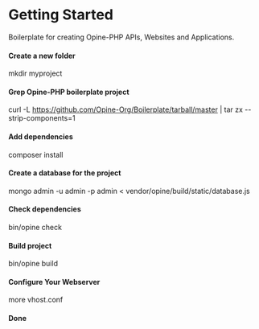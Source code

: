Getting Started
===============

Boilerplate for creating Opine-PHP APIs, Websites and Applications.

#### Create a new folder
mkdir myproject


#### Grep Opine-PHP boilerplate project
curl -L https://github.com/Opine-Org/Boilerplate/tarball/master | tar zx --strip-components=1


#### Add dependencies
composer install


#### Create a database for the project
mongo admin -u admin -p admin < vendor/opine/build/static/database.js


#### Check dependencies
bin/opine check


#### Build project
bin/opine build


#### Configure Your Webserver
more vhost.conf


#### Done
